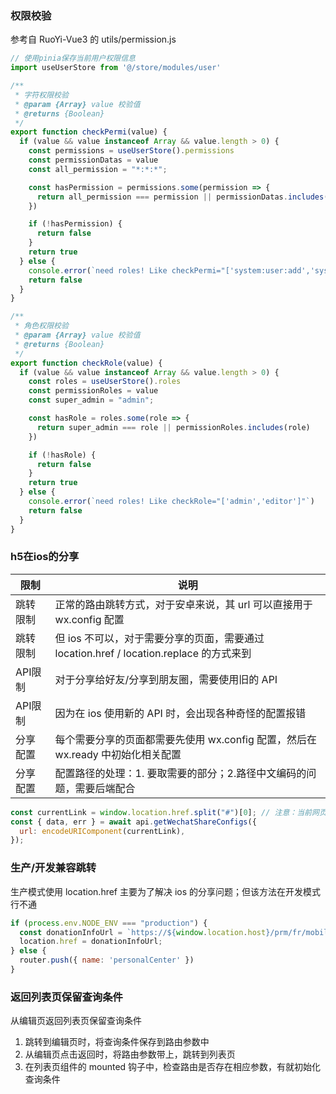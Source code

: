 ### 权限校验

参考自 RuoYi-Vue3 的 utils/permission.js

```javascript
// 使用pinia保存当前用户权限信息
import useUserStore from '@/store/modules/user'

/**
 * 字符权限校验
 * @param {Array} value 校验值
 * @returns {Boolean}
 */
export function checkPermi(value) {
  if (value && value instanceof Array && value.length > 0) {
    const permissions = useUserStore().permissions
    const permissionDatas = value
    const all_permission = "*:*:*";

    const hasPermission = permissions.some(permission => {
      return all_permission === permission || permissionDatas.includes(permission)
    })

    if (!hasPermission) {
      return false
    }
    return true
  } else {
    console.error(`need roles! Like checkPermi="['system:user:add','system:user:edit']"`)
    return false
  }
}

/**
 * 角色权限校验
 * @param {Array} value 校验值
 * @returns {Boolean}
 */
export function checkRole(value) {
  if (value && value instanceof Array && value.length > 0) {
    const roles = useUserStore().roles
    const permissionRoles = value
    const super_admin = "admin";

    const hasRole = roles.some(role => {
      return super_admin === role || permissionRoles.includes(role)
    })

    if (!hasRole) {
      return false
    }
    return true
  } else {
    console.error(`need roles! Like checkRole="['admin','editor']"`)
    return false
  }
}
```



### h5在ios的分享

| 限制     | 说明                                                         |
| -------- | ------------------------------------------------------------ |
| 跳转限制 | 正常的路由跳转方式，对于安卓来说，其 url 可以直接用于 wx.config 配置 |
| 跳转限制 | 但 ios 不可以，对于需要分享的页面，需要通过 location.href / location.replace 的方式来到 |
| API限制  | 对于分享给好友/分享到朋友圈，需要使用旧的 API                |
| API限制  | 因为在 ios 使用新的 API 时，会出现各种奇怪的配置报错         |
| 分享配置 | 每个需要分享的页面都需要先使用 wx.config 配置，然后在 wx.ready 中初始化相关配置 |
| 分享配置 | 配置路径的处理：1. 要取需要的部分；2.路径中文编码的问题，需要后端配合 |

```javascript
const currentLink = window.location.href.split("#")[0]; // 注意：当前网页的 URL，不包含#及其后面的部分
const { data, err } = await api.getWechatShareConfigs({
  url: encodeURIComponent(currentLink),
});
```



### 生产/开发兼容跳转

生产模式使用 location.href 主要为了解决 ios 的分享问题；但该方法在开发模式行不通

```javascript
if (process.env.NODE_ENV === "production") {
  const donationInfoUrl = `https://${window.location.host}/prm/fr/mobile/index/#/personalCenter`;
  location.href = donationInfoUrl;
} else {
  router.push({ name: 'personalCenter' })
}
```



### 返回列表页保留查询条件

从编辑页返回列表页保留查询条件

1. 跳转到编辑页时，将查询条件保存到路由参数中
2. 从编辑页点击返回时，将路由参数带上，跳转到列表页
3. 在列表页组件的 mounted 钩子中，检查路由是否存在相应参数，有就初始化查询条件
